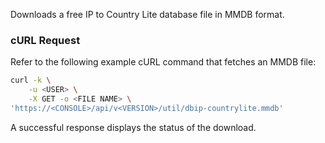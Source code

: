 Downloads a free IP to Country Lite database file in MMDB format.

### cURL Request

Refer to the following example cURL command that fetches an MMDB file:

```bash
curl -k \
	-u <USER> \
	-X GET -o <FILE NAME> \
'https://<CONSOLE>/api/v<VERSION>/util/dbip-countrylite.mmdb'                                                               
```                                                               
A successful response displays the status of the download.

